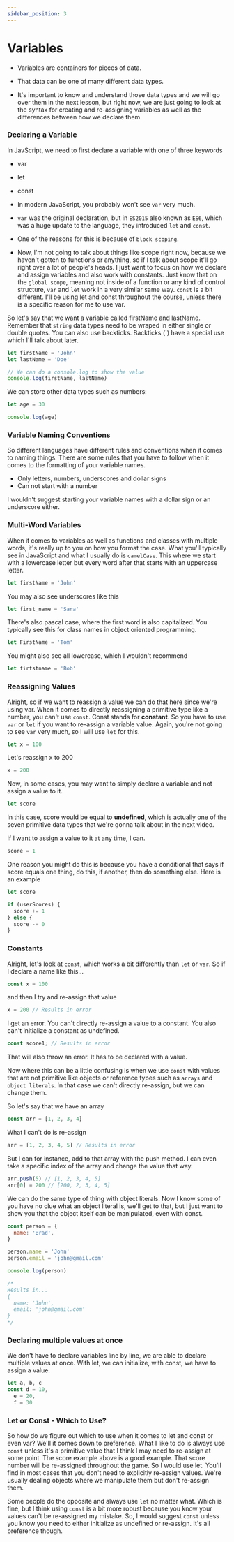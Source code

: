 ```yaml
---
sidebar_position: 3
---
```


# Variables

- Variables are containers for pieces of data.
- That data can be one of many different data types.

- It's important to know and understand those data types and we will go over them in the next lesson, but right now, we are just going to look at the syntax for creating and re-assigning variables as well as the differences between how we declare them.

### Declaring a Variable

In JavScript, we need to first declare a variable with one of three keywords

- var
- let
- const

- In modern JavaScript, you probably won't see `var` very much.
- `var` was the original declaration, but in `ES2015` also known as `ES6`, which was a huge update to the language, they introduced `let` and `const`.
- One of the reasons for this is because of `block scoping`.
- Now, I'm not going to talk about things like scope right now, because we haven't gotten to functions or anything, so if I talk about scope it'll go right over a lot of people's heads. I just want to focus on how we declare and assign variables and also work with constants. Just know that on the `global scope`, meaning not inside of a function or any kind of control structure, `var` and `let` work in a very similar same way. `const` is a bit different. I'll be using let and const throughout the course, unless there is a specific reason for me to use var.

So let's say that we want a variable called firstName and lastName. Remember that `string` data types need to be wraped in either single or double quotes. You can also use backticks. Backticks (\`) have a special use which I'll talk about later.

```js
let firstName = 'John'
let lastName = 'Doe'

// We can do a console.log to show the value
console.log(firstName, lastName)
```

We can store other data types such as numbers:

```js
let age = 30

console.log(age)
```

### Variable Naming Conventions

So different languages have different rules and conventions when it comes to naming things. There are some rules that you have to follow when it comes to the formatting of your variable names.

- Only letters, numbers, underscores and dollar signs
- Can not start with a number

I wouldn't suggest starting your variable names with a dollar sign or an underscore either.

### Multi-Word Variables

When it comes to variables as well as functions and classes with multiple words, it's really up to you on how you format the case. What you'll typically see in JavaScript and what I usually do is `camelCase`. This where we start with a lowercase letter but every word after that starts with an uppercase letter.

```js
let firstName = 'John'
```

You may also see underscores like this

```js
let first_name = 'Sara'
```

There's also pascal case, where the first word is also capitalized. You typically see this for class names in object oriented programming.

```js
let FirstName = 'Tom'
```

You might also see all lowercase, which I wouldn't recommend

```js
let firtstname = 'Bob'
```

### Reassigning Values

Alright, so if we want to reassign a value we can do that here since we're using var. When it comes to directly reassigning a primitive type like a number, you can't use `const`. Const stands for **constant**. So you have to use `var` or `let` if you want to re-assign a variable value. Again, you're not going to see `var` very much, so I will use `let` for this.

```js
let x = 100
```

Let's reassign x to 200

```js
x = 200
```

Now, in some cases, you may want to simply declare a variable and not assign a value to it.

```js
let score
```

In this case, score would be equal to **undefined**, which is actually one of the seven primitive data types that we're gonna talk about in the next video.

If I want to assign a value to it at any time, I can.

```js
score = 1
```

One reason you might do this is because you have a conditional that says if score equals one thing, do this, if another, then do something else. Here is an example

```js
let score

if (userScores) {
  score += 1
} else {
  score -= 0
}
```

### Constants

Alright, let's look at `const`, which works a bit differently than `let` or `var`. So if I declare a name like this...

```js
const x = 100
```

and then I try and re-assign that value

```js
x = 200 // Results in error
```

I get an error. You can't directly re-assign a value to a constant. You also can't initialize a constant as undefined.

```js
const score1; // Results in error
```

That will also throw an error. It has to be declared with a value.

Now where this can be a little confusing is when we use `const` with values that are not primitive like objects or reference types such as `arrays` and `object literals`. In that case we can't directly re-assign, but we can change them.

So let's say that we have an array

```js
const arr = [1, 2, 3, 4]
```

What I can't do is re-assign

```js
arr = [1, 2, 3, 4, 5] // Results in error
```

But I can for instance, add to that array with the push method. I can even take a specific index of the array and change the value that way.

```js
arr.push(5) // [1, 2, 3, 4, 5]
arr[0] = 200 // [200, 2, 3, 4, 5]
```

We can do the same type of thing with object literals. Now I know some of you have no clue what an object literal is, we'll get to that, but I just want to show you that the object itself can be manipulated, even with const.

```js
const person = {
  name: 'Brad',
}

person.name = 'John'
person.email = 'john@gmail.com'

console.log(person)

/*
Results in...
{
  name: 'John',
  email: 'john@gmail.com'
}
*/
```

### Declaring multiple values at once

We don't have to declare variables line by line, we are able to declare multiple values at once. With let, we can initialize, with const, we have to assign a value.

```js
let a, b, c
const d = 10,
  e = 20,
  f = 30
```

### Let or Const - Which to Use?

So how do we figure out which to use when it comes to let and const or even var? We'll it comes down to preference. What I like to do is always use `const` unless it's a primitive value that I think I may need to re-assign at some point. The score example above is a good example. That score number will be re-assigned throughout the game. So I would use let. You'll find in most cases that you don't need to explicitly re-assign values. We're usually dealing objects where we manipulate them but don't re-assign them.

Some people do the opposite and always use `let` no matter what. Which is fine, but I think using `const` is a bit more robust because you know your values can't be re-assigned my mistake. So, I would suggest `const` unless you know you need to either initialize as undefined or re-assign. It's all preference though.
